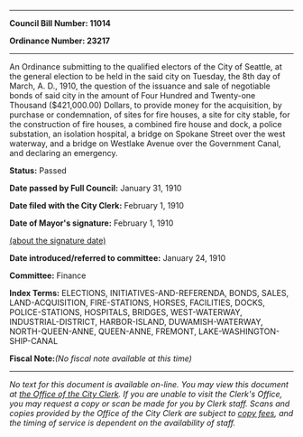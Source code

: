 

********

**Council Bill Number: 11014**
   
**Ordinance Number: 23217**
********

 An Ordinance submitting to the qualified electors of the City of Seattle, at the general election to be held in the said city on Tuesday, the 8th day of March, A. D., 1910, the question of the issuance and sale of negotiable bonds of said city in the amount of Four Hundred and Twenty-one Thousand ($421,000.00) Dollars, to provide money for the acquisition, by purchase or condemnation, of sites for fire houses, a site for city stable, for the construction of fire houses, a combined fire house and dock, a police substation, an isolation hospital, a bridge on Spokane Street over the west waterway, and a bridge on Westlake Avenue over the Government Canal, and declaring an emergency.

**Status:** Passed
   
**Date passed by Full Council:** January 31, 1910
   
**Date filed with the City Clerk:** February 1, 1910
   
**Date of Mayor's signature:** February 1, 1910
   
[(about the signature date)](/~public/approvaldate.htm)
   
   
   
**Date introduced/referred to committee:** January 24, 1910
   
**Committee:** Finance
   
   
**Index Terms:** ELECTIONS, INITIATIVES-AND-REFERENDA, BONDS, SALES, LAND-ACQUISITION, FIRE-STATIONS, HORSES, FACILITIES, DOCKS, POLICE-STATIONS, HOSPITALS, BRIDGES, WEST-WATERWAY, INDUSTRIAL-DISTRICT, HARBOR-ISLAND, DUWAMISH-WATERWAY, NORTH-QUEEN-ANNE, QUEEN-ANNE, FREMONT, LAKE-WASHINGTON-SHIP-CANAL

**Fiscal Note:**_(No fiscal note available at this time)_
********

_No text for this document is available on-line. You may view this document at [the Office of the City Clerk](http://www.seattle.gov/leg/clerk/contactUs.htm). If you are unable to visit the Clerk's Office, you may request a copy or scan be made for you by Clerk staff. Scans and copies provided by the Office of the City Clerk are subject to [copy fees](http://clerk.seattle.gov/~public/clerkfees.htm), and the timing of service is dependent on the availability of staff._

